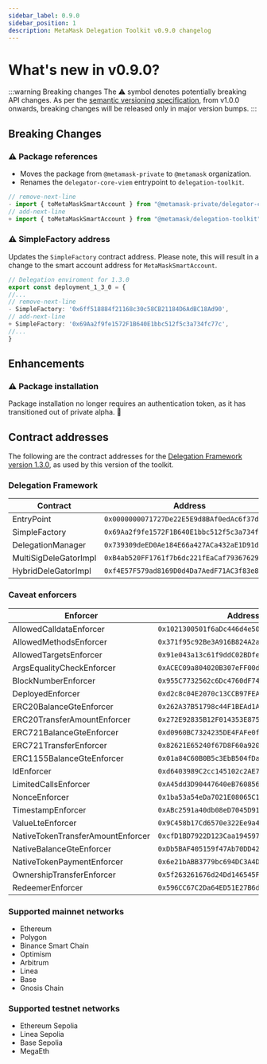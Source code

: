 ```yaml
---
sidebar_label: 0.9.0        
sidebar_position: 1
description: MetaMask Delegation Toolkit v0.9.0 changelog
---
```


# What's new in v0.9.0?

:::warning Breaking changes
The ⚠️ symbol denotes potentially breaking API changes.
As per the [semantic versioning specification](https://semver.org/#spec-item-4), from v1.0.0 onwards,
breaking changes will be released only in major version bumps.
:::

## Breaking Changes

### ⚠️ Package references

- Moves the package from `@metamask-private` to `@metamask` organization. 
- Renames the `delegator-core-viem` entrypoint to `delegation-toolkit`.

```typescript
// remove-next-line
- import { toMetaMaskSmartAccount } from "@metamask-private/delegator-core-viem";
// add-next-line
+ import { toMetaMaskSmartAccount } from "@metamask/delegation-toolkit";
```

### ⚠️ SimpleFactory address

Updates the `SimpleFactory` contract address. Please note, this will result in a change to the smart account address for `MetaMaskSmartAccount`. 

```typescript
// Delegation enviroment for 1.3.0
export const deployment_1_3_0 = {
//...
// remove-next-line
- SimpleFactory: '0x6ff518884f21168c30c58CB21184D6AdBC18Ad90',
// add-next-line
+ SimpleFactory: '0x69Aa2f9fe1572F1B640E1bbc512f5c3a734fc77c',
//...
}

```

## Enhancements

### ⚠️ Package installation

Package installation no longer requires an authentication token, as it has transitioned out of private alpha. 🎉

## Contract addresses

The following are the contract addresses for the
[Delegation Framework version 1.3.0](https://github.com/MetaMask/delegation-framework/blob/v1.3.0/documents/Deployments.md),
as used by this version of the toolkit.

### Delegation Framework

| Contract | Address |
|----------|---------|
| EntryPoint | `0x0000000071727De22E5E9d8BAf0edAc6f37da032` |
| SimpleFactory | `0x69Aa2f9fe1572F1B640E1bbc512f5c3a734fc77c` |
| DelegationManager | `0x739309deED0Ae184E66a427ACa432aE1D91d022e` |
| MultiSigDeleGatorImpl | `0xB4ab520FF1761f7b6dc221fEaCaf79367629Ed12` |
| HybridDeleGatorImpl | `0xf4E57F579ad8169D0d4Da7AedF71AC3f83e8D2b4` |

### Caveat enforcers

| Enforcer | Address |
|----------|---------|
| AllowedCalldataEnforcer | `0x1021300501f6aDc446d4e506053F55a8a63cB1d7` |
| AllowedMethodsEnforcer | `0x371f95c92Be3A916B824A2aE086Ed6db7A6193Fb` |
| AllowedTargetsEnforcer | `0x91e043a13c61f9ddC02BDfe38dCA02A7F5b7Cc88` |
| ArgsEqualityCheckEnforcer | `0xACEC09a804020B307eFF00df9AAfb1Cf656DF9Cf` |
| BlockNumberEnforcer | `0x955C7732562c6Dc4760dF749440f3ab28F46F608` |
| DeployedEnforcer | `0xd2c8c04E2070c13CCB97FEAa25D1915676AAC191` |
| ERC20BalanceGteEnforcer | `0x262A37B51798c44F1BEAd1A076703E4488887b78` |
| ERC20TransferAmountEnforcer | `0x272E92835B12F014353E8754808C67682e9dddFA` |
| ERC721BalanceGteEnforcer | `0xd0960BC7324235DE4FAFe0f2eDCff64313220CC8` |
| ERC721TransferEnforcer | `0x82621E65240f67D8F60a920F709127743A8D20A9` |
| ERC1155BalanceGteEnforcer | `0x01a84C60B0B5c3EbB504fDa60a8236eB7e2D6655` |
| IdEnforcer | `0xd6403989C2cc145102c2AE76E70D1317947ef587` |
| LimitedCallsEnforcer | `0xA45dd3D90447640eB76085637132a74E18b310E3` |
| NonceEnforcer | `0x1ba53a54eDa7021E08065C1C1943bCE91e0FceA3` |
| TimestampEnforcer | `0xABc2591a40db08eD7045D91A29B3DBC33082DB54` |
| ValueLteEnforcer | `0x9C458b17Cd6570e322Ee9a4180b309dAFD08e24C` |
| NativeTokenTransferAmountEnforcer | `0xcfD1BD7922D123Caa194597BF7A0073899a284Df` |
| NativeBalanceGteEnforcer | `0xDb5BAF405159f47Ab70DD424021ef114A450E101` |
| NativeTokenPaymentEnforcer | `0x6e21bABB3779bc694DC3A4DCeB35C1ecC1d9087b` |
| OwnershipTransferEnforcer | `0x5f263261676d24Dd146545F22E485708900B2B83` |
| RedeemerEnforcer | `0x596CC67C2Da64ED51E27B6d61f46e3F687E9182d` |

### Supported mainnet networks
- Ethereum
- Polygon
- Binance Smart Chain
- Optimism
- Arbitrum
- Linea
- Base
- Gnosis Chain

### Supported testnet networks
- Ethereum Sepolia
- Linea Sepolia
- Base Sepolia
- MegaEth